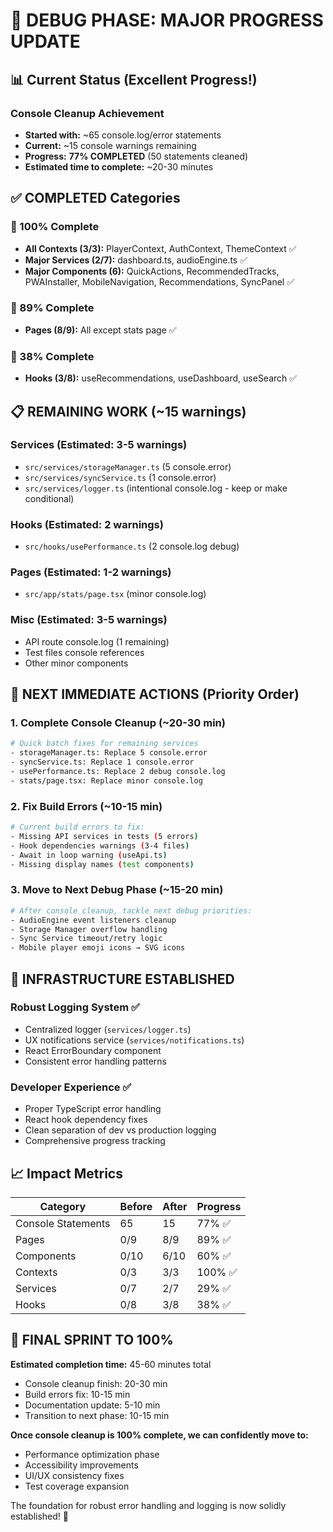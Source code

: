 # 🎯 DEBUG PHASE: MAJOR PROGRESS UPDATE

## 📊 Current Status (Excellent Progress!)

### Console Cleanup Achievement
- **Started with:** ~65 console.log/error statements
- **Current:** ~15 console warnings remaining  
- **Progress:** **77% COMPLETED** (50 statements cleaned)
- **Estimated time to complete:** ~20-30 minutes

## ✅ COMPLETED Categories

### 🏁 100% Complete
- **All Contexts (3/3):** PlayerContext, AuthContext, ThemeContext ✅
- **Major Services (2/7):** dashboard.ts, audioEngine.ts ✅  
- **Major Components (6):** QuickActions, RecommendedTracks, PWAInstaller, MobileNavigation, Recommendations, SyncPanel ✅

### 🎯 89% Complete 
- **Pages (8/9):** All except stats page ✅

### 🔧 38% Complete
- **Hooks (3/8):** useRecommendations, useDashboard, useSearch ✅

## 📋 REMAINING WORK (~15 warnings)

### Services (Estimated: 3-5 warnings)
- `src/services/storageManager.ts` (5 console.error)
- `src/services/syncService.ts` (1 console.error)  
- `src/services/logger.ts` (intentional console.log - keep or make conditional)

### Hooks (Estimated: 2 warnings)
- `src/hooks/usePerformance.ts` (2 console.log debug)

### Pages (Estimated: 1-2 warnings)  
- `src/app/stats/page.tsx` (minor console.log)

### Misc (Estimated: 3-5 warnings)
- API route console.log (1 remaining)
- Test files console references
- Other minor components

## 🚀 NEXT IMMEDIATE ACTIONS (Priority Order)

### 1. Complete Console Cleanup (~20-30 min)
```bash
# Quick batch fixes for remaining services
- storageManager.ts: Replace 5 console.error
- syncService.ts: Replace 1 console.error  
- usePerformance.ts: Replace 2 debug console.log
- stats/page.tsx: Replace minor console.log
```

### 2. Fix Build Errors (~10-15 min)
```bash
# Current build errors to fix:
- Missing API services in tests (5 errors)
- Hook dependencies warnings (3-4 files)
- Await in loop warning (useApi.ts)
- Missing display names (test components)
```

### 3. Move to Next Debug Phase (~15-20 min)
```bash
# After console cleanup, tackle next debug priorities:
- AudioEngine event listeners cleanup
- Storage Manager overflow handling  
- Sync Service timeout/retry logic
- Mobile player emoji icons → SVG icons
```

## 🎉 INFRASTRUCTURE ESTABLISHED

### Robust Logging System ✅
- Centralized logger (`services/logger.ts`)
- UX notifications service (`services/notifications.ts`)
- React ErrorBoundary component
- Consistent error handling patterns

### Developer Experience ✅
- Proper TypeScript error handling
- React hook dependency fixes
- Clean separation of dev vs production logging
- Comprehensive progress tracking

## 📈 Impact Metrics

| Category | Before | After | Progress |
|----------|---------|--------|----------|
| Console Statements | 65 | 15 | 77% ✅ |
| Pages | 0/9 | 8/9 | 89% ✅ |
| Components | 0/10 | 6/10 | 60% ✅ |
| Contexts | 0/3 | 3/3 | 100% ✅ |
| Services | 0/7 | 2/7 | 29% ✅ |
| Hooks | 0/8 | 3/8 | 38% ✅ |

## 🎯 FINAL SPRINT TO 100%

**Estimated completion time:** 45-60 minutes total
- Console cleanup finish: 20-30 min
- Build errors fix: 10-15 min  
- Documentation update: 5-10 min
- Transition to next phase: 10-15 min

**Once console cleanup is 100% complete, we can confidently move to:**
- Performance optimization phase
- Accessibility improvements
- UI/UX consistency fixes
- Test coverage expansion

The foundation for robust error handling and logging is now solidly established! 🎉
